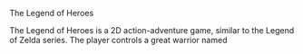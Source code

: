 The Legend of Heroes

The Legend of Heroes is a 2D action-adventure game, similar to the Legend of Zelda series. The player controls a great warrior named